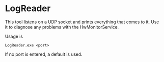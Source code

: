 # LogReader

This tool listens on a UDP socket and prints everything that comes to it.
Use it to diagnose any problems with the HwMonitorService.

Usage is
```
LogReader.exe <port>
```
If no port is entered, a default is used.
